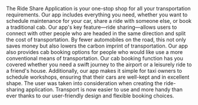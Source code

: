 The Ride Share Application is your one-stop shop for all your transportation requirements.
Our app includes everything you need, whether you want to schedule maintenance for your
car, share a ride with someone else, or book a traditional cab.
Our app's key feature—ride sharing—allows users to connect with other people who are
headed in the same direction and split the cost of transportation. By fewer automobiles on
the road, this not only saves money but also lowers the carbon imprint of transportation.
Our app also provides cab booking options for people who would like use a more
conventional means of transportation. Our cab booking function has you covered whether
you need a swift journey to the airport or a leisurely ride to a friend's house. Additionally,
our app makes it simple for taxi owners to schedule workshops, ensuring that their cars are
well-kept and in excellent shape.
The user was taken into consideration when creating the ride-sharing application. Transport
is now easier to use and more handy than ever thanks to our user-friendly design and flexible
booking choices.
